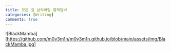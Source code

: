 ```yaml
---
title: 모든 걸 삼켜버릴 블랙맘바
categories: [Writing]
comments: true
---
```

![BlackMamba][https://github.com/m0v3m1n/m0v3m1n.github.io/blob/main/assets/img/BlackMamba.jpg]
